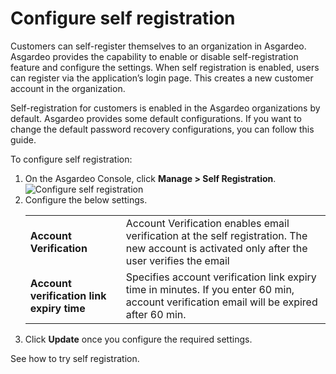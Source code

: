 # Configure self registration

<a :href="$withBase('/guides/user-management/manage-users/user-accounts/customer')">Customers</a> can self-register themselves to an organization in Asgardeo. Asgardeo provides the capability to enable  or disable self-registration feature and configure the settings. 
When self registration is enabled, users can register via the application’s login page. This creates a new customer account in the organization.

Self-registration for customers is enabled in the Asgardeo organizations by default. Asgardeo provides some default configurations. If you want to change the default password recovery configurations, you can follow this guide.
                                                                                                                                        
To configure self registration:
1. On the Asgardeo Console, click **Manage > Self Registration**.
    <img :src="$withBase('/assets/img/guides/organization/self-registration/configure-self-registration.png')" alt="Configure self registration">
2. Configure the below settings.
    <table>
          <tbody>
             <tr>
                  <td><b>Account Verification</b></td>
                  <td>Account Verification enables email verification at the self registration. The new account is activated only after the user verifies the email</td>
             </tr>
             <tr>
                <td><b>Account verification link expiry time</b></td>
                <td>Specifies account verification link expiry time in minutes. If you enter 60 min, account verification email will be expired after 60 min.</td>
           </tr>
          </tbody>
       </table>
6. Click **Update** once you configure the required settings.  

See how to <a :href="$withBase('/guides/organization/self-service/customer/self-register/')">try self registration</a>.     



